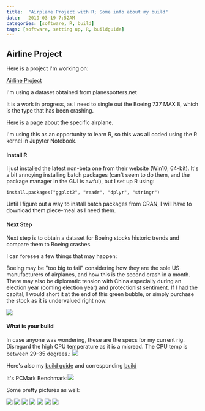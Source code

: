 ```yaml
---
title:  "Airplane Project with R; Some info about my build"
date:   2019-03-19 7:52AM
categories: [software, R, build]
tags: [software, setting up, R, buildguide]
---
```


## Airline Project

Here is a project I'm working on:

[Airline Project](https://prettypositron.github.io/minimal/Airline%20Project.html)

I'm using a dataset obtained from planespotters.net

It is a work in progress, as I need to single out the Boeing 737 MAX 8, which is the type that has been crashing.

[Here](https://www.planespotters.net/production-list/Boeing/737/737-MAX-8) is a page about the specific airplane.

I'm using this as an opportunity to learn R, so this was all coded using the R kernel in Jupyter Notebook.



#### Install R

I just installed the latest non-beta one from their website (Win10, 64-bit). It's a bit annoying installing batch packages (can't seem to do them, and the package manager in the GUI is awful), but I set up R using:

`install.packages("ggplot2", "readr", "dplyr", "stringr")`

Until I figure out a way to install batch packages from CRAN, I will have to download them piece-meal as I need them.

#### Next Step

Next step is to obtain a dataset for Boeing stocks historic trends and compare them to Boeing crashes.

I can foresee a few things that may happen:

Boeing may be "too big to fail" considering how they are the sole US manufacturers of airplanes, and how this is the second crash in a month. There may also be diplomatic tension with China especially during an election year (coming election year) and protectionist sentiment. If I had the capital, I would short it at the end of this green bubble, or simply purchase the stock as it is undervalued right now.

![](https://prettypositron.github.io/minimal/images/boeing.jpg)

#### What is your build

In case anyone was wondering, these are the specs for my current rig. Disregard the high CPU temperature as it is a misread. The CPU temp is between 29-35 degrees.:
![](https://prettypositron.github.io/minimal/images/speccy.PNG)

Here's also my [build guide](https://pcpartpicker.com/guide/JcLrxr/deep-learning-and-gaming-rig) and corresponding [build](https://pcpartpicker.com/b/zdTBD3)

It's PCMark Benchmark:![](https://prettypositron.github.io/minimal/images/pcmark10.PNG)

Some pretty pictures as well:

![](https://prettypositron.github.io/minimal/images/IMG_20190314_192354.jpg)
![](https://prettypositron.github.io/minimal/images/IMG_20190314_192434.jpg)
![](https://prettypositron.github.io/minimal/images/IMG_20190314_192437.jpg)
![](https://prettypositron.github.io/minimal/images/IMG_20190314_192441.jpg)
![](https://prettypositron.github.io/minimal/images/IMG_20190314_193114.jpg)
![](https://prettypositron.github.io/minimal/images/IMG_20190314_193124.jpg)
![](https://prettypositron.github.io/minimal/images/IMG_20190314_193130.jpg)


